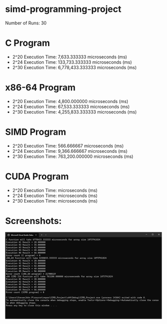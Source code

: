 # simd-programming-project

Number of Runs: 30

# C Program
- 2^20 Execution Time: 7,633.333333 microseconds (ms)
- 2^24 Execution Time: 133,733.333333 microseconds (ms)
- 2^30 Execution Time: 6,778,433.333333 microseconds (ms)

# x86-64 Program
- 2^20 Execution Time: 4,800.000000 microseconds (ms)
- 2^24 Execution Time: 67,533.333333 microseconds (ms)
- 2^30 Execution Time: 4,255,833.333333 microseconds (ms)

# SIMD Program
- 2^20 Execution Time: 566.666667 microseconds (ms)
- 2^24 Execution Time: 9,366.666667 microseconds (ms)
- 2^30 Execution Time: 763,200.000000 microseconds (ms)

# CUDA Program
- 2^20 Execution Time:  microseconds (ms)
- 2^24 Execution Time:  microseconds (ms)
- 2^30 Execution Time:  microseconds (ms)

# Screenshots:

<picture>
  <source media="(prefers-color-scheme: dark)" srcset="/size20.png">
  <source media="(prefers-color-scheme: light)" srcset="/size24.png">
  <img alt="Shows an illustrated sun in light mode and a moon with stars in dark mode." src="/size30.png">
</picture>





